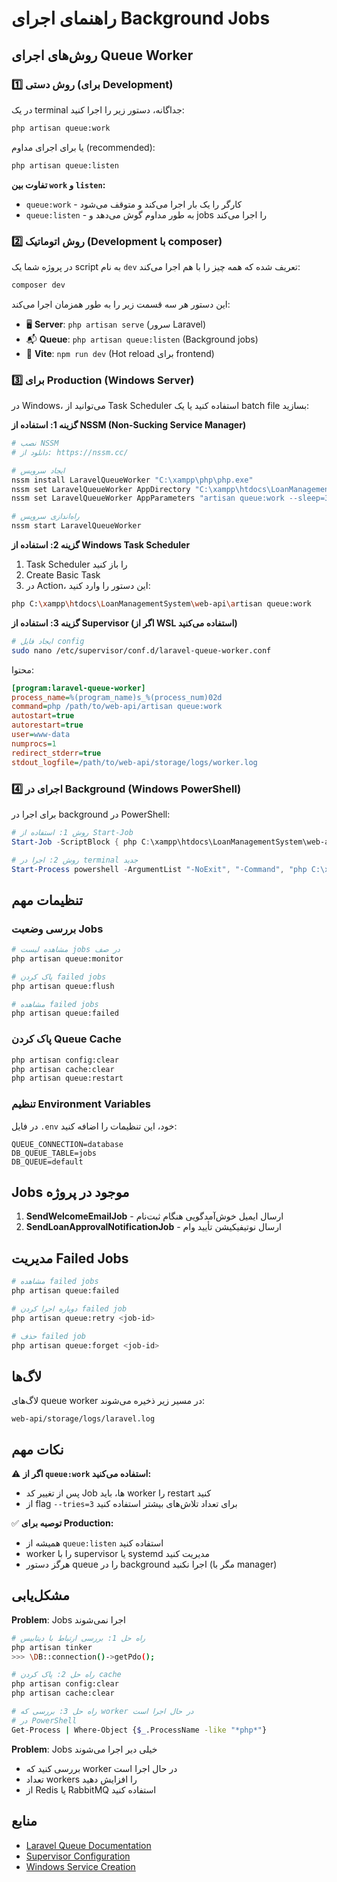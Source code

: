 # راهنمای اجرای Background Jobs

## روش‌های اجرای Queue Worker

### 1️⃣ روش دستی (برای Development)

در یک terminal جداگانه، دستور زیر را اجرا کنید:

```bash
php artisan queue:work
```

یا برای اجرای مداوم (recommended):

```bash
php artisan queue:listen
```

**تفاوت بین `work` و `listen`:**
- `queue:work` - کارگر را یک بار اجرا می‌کند و متوقف می‌شود
- `queue:listen` - به طور مداوم گوش می‌دهد و jobs را اجرا می‌کند

### 2️⃣ روش اتوماتیک (Development با composer)

در پروژه شما یک script به نام `dev` تعریف شده که همه چیز را با هم اجرا می‌کند:

```bash
composer dev
```

این دستور هر سه قسمت زیر را به طور همزمان اجرا می‌کند:
- 🖥️ **Server**: `php artisan serve` (سرور Laravel)
- 📬 **Queue**: `php artisan queue:listen` (Background jobs)
- 🎨 **Vite**: `npm run dev` (Hot reload برای frontend)

### 3️⃣ برای Production (Windows Server)

در Windows، می‌توانید از Task Scheduler استفاده کنید یا یک batch file بسازید:

**گزینه 1: استفاده از NSSM (Non-Sucking Service Manager)**
```bash
# نصب NSSM
# دانلود از: https://nssm.cc/

# ایجاد سرویس
nssm install LaravelQueueWorker "C:\xampp\php\php.exe"
nssm set LaravelQueueWorker AppDirectory "C:\xampp\htdocs\LoanManagementSystem\web-api"
nssm set LaravelQueueWorker AppParameters "artisan queue:work --sleep=3 --tries=3"

# راه‌اندازی سرویس
nssm start LaravelQueueWorker
```

**گزینه 2: استفاده از Windows Task Scheduler**
1. Task Scheduler را باز کنید
2. Create Basic Task
3. در Action، این دستور را وارد کنید:
```bash
php C:\xampp\htdocs\LoanManagementSystem\web-api\artisan queue:work
```

**گزینه 3: استفاده از Supervisor (اگر از WSL استفاده می‌کنید)**

```bash
# ایجاد فایل config
sudo nano /etc/supervisor/conf.d/laravel-queue-worker.conf
```

محتوا:
```ini
[program:laravel-queue-worker]
process_name=%(program_name)s_%(process_num)02d
command=php /path/to/web-api/artisan queue:work
autostart=true
autorestart=true
user=www-data
numprocs=1
redirect_stderr=true
stdout_logfile=/path/to/web-api/storage/logs/worker.log
```

### 4️⃣ اجرای در Background (Windows PowerShell)

برای اجرا در background در PowerShell:

```powershell
# روش 1: استفاده از Start-Job
Start-Job -ScriptBlock { php C:\xampp\htdocs\LoanManagementSystem\web-api\artisan queue:work }

# روش 2: اجرا در terminal جدید
Start-Process powershell -ArgumentList "-NoExit", "-Command", "php C:\xampp\htdocs\LoanManagementSystem\web-api\artisan queue:work"
```

## تنظیمات مهم

### بررسی وضعیت Jobs

```bash
# مشاهده لیست jobs در صف
php artisan queue:monitor

# پاک کردن failed jobs
php artisan queue:flush

# مشاهده failed jobs
php artisan queue:failed
```

### پاک کردن Queue Cache

```bash
php artisan config:clear
php artisan cache:clear
php artisan queue:restart
```

### تنظیم Environment Variables

در فایل `.env` خود، این تنظیمات را اضافه کنید:

```env
QUEUE_CONNECTION=database
DB_QUEUE_TABLE=jobs
DB_QUEUE=default
```

## Jobs موجود در پروژه

1. **SendWelcomeEmailJob** - ارسال ایمیل خوش‌آمدگویی هنگام ثبت‌نام
2. **SendLoanApprovalNotificationJob** - ارسال نوتیفیکیشن تأیید وام

## مدیریت Failed Jobs

```bash
# مشاهده failed jobs
php artisan queue:failed

# دوباره اجرا کردن failed job
php artisan queue:retry <job-id>

# حذف failed job
php artisan queue:forget <job-id>
```

## لاگ‌ها

لاگ‌های queue worker در مسیر زیر ذخیره می‌شوند:
```
web-api/storage/logs/laravel.log
```

## نکات مهم

⚠️ **اگر از `queue:work` استفاده می‌کنید:**
- پس از تغییر کد Job ها، باید worker را restart کنید
- از flag `--tries=3` برای تعداد تلاش‌های بیشتر استفاده کنید

✅ **توصیه برای Production:**
- همیشه از `queue:listen` استفاده کنید
- worker را با supervisor یا systemd مدیریت کنید
- هرگز دستور queue را در background اجرا نکنید (مگر با manager)

## مشکل‌یابی

**Problem**: Jobs اجرا نمی‌شوند
```bash
# راه حل 1: بررسی ارتباط با دیتابیس
php artisan tinker
>>> \DB::connection()->getPdo();

# راه حل 2: پاک کردن cache
php artisan config:clear
php artisan cache:clear

# راه حل 3: بررسی که worker در حال اجرا است
# در PowerShell
Get-Process | Where-Object {$_.ProcessName -like "*php*"}
```

**Problem**: Jobs خیلی دیر اجرا می‌شوند
- بررسی کنید که worker در حال اجرا است
- تعداد workers را افزایش دهید
- از Redis یا RabbitMQ استفاده کنید

## منابع

- [Laravel Queue Documentation](https://laravel.com/docs/queues)
- [Supervisor Configuration](http://supervisord.org/configuration.html)
- [Windows Service Creation](https://laravel.com/docs/queues#windows)

